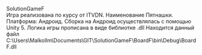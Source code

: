 SolutionGameF <br>
Игра реализована по курсу от ITVDN.
Наименование Пятнашки.
Платформа: Андроид.
Сборка на Андроид осуществлялась с помощью Unity 5.
Логика игры прописана в виде библиотке .dll
Находится данный файл C:\Users\Malkollm\Documents\GIT\SolutionGameF\BoardF\bin\Debug\BoardF.dll
